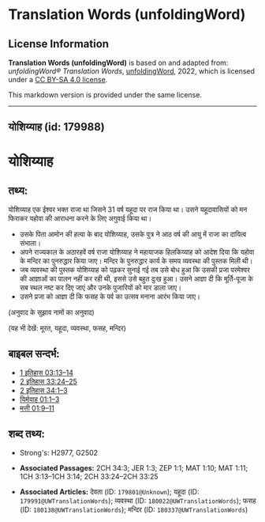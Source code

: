 # Translation Words (unfoldingWord)

## License Information

**Translation Words (unfoldingWord)** is based on and adapted from: _unfoldingWord® Translation Words_, [unfoldingWord](https://unfoldingword.org/utw), 2022, which is licensed under a [CC BY-SA 4.0 license](https://creativecommons.org/licenses/by-sa/4.0/legalcode.en).

This markdown version is provided under the same license.



--------------------------------

## योशिय्याह (id: 179988)

योशिय्याह
=========

तथ्य:
-----

योशिय्याह एक ईश्वर भक्त राजा था जिसने 31 वर्ष यहूदा पर राज किया था। उसने यहूदावासियों को मन फिराकर यहोवा की आराधना करने के लिए अगुवाई किया था।

* उसके पिता आमोन की हत्या के बाद योशिय्याह, उसके पुत्र ने आठ वर्ष की आयु में राजा का दायित्व संभाला।
* अपने राज्यकाल के अठारहवें वर्ष राजा योशिय्याह ने महायाजक हिलकिय्याह को आदेश दिया कि यहोवा के मन्दिर का पुनरुद्धार किया जाए। मन्दिर के पुनरुद्धार कार्य के समय व्यवस्था की पुस्तक मिली थी।
* जब व्यवस्था की पुस्तक योशिय्याह को पढ़कर सुनाई गई तब उसे बोध हुआ कि उसकी प्रजा परमेश्वर की आज्ञाओं का पालन नहीं कर रही थी, इससे उसे बहुत दुःख हुआ। उसने आज्ञा दी कि मूर्ति\-पूजा के सब स्थल नष्ट कर दिए जाएं और उनके पुजारियों को मार डाला जाए।
* उसने प्रजा को आज्ञा दी कि फसह के पर्व का उत्सव मनाना आरंभ किया जाए।

(अनुवाद के सुझाव नामों का अनुवाद)

(यह भी देखें: मूरत, यहूदा, व्यवस्था, फसह, मन्दिर)

बाइबल सन्दर्भ:
--------------

* [1 इतिहास 03:13–14](https://ref.ly/1Chr0:0)
* [2 इतिहास 33:24–25](https://ref.ly/2Chr0:0)
* [2 इतिहास 34:1–3](https://ref.ly/2Chr0:0)
* [यिर्मयाह 01:1–3](https://ref.ly/Jer1:1-Jer1:3)
* [मत्ती 01:9–11](https://ref.ly/Matt1:9-Matt1:11)

शब्द तथ्य:
----------

* Strong's: H2977, G2502

* **Associated Passages:** 2CH 34:3; JER 1:3; ZEP 1:1; MAT 1:10; MAT 1:11; 1CH 3:13–1CH 3:14; 2CH 33:24–2CH 33:25
* **Associated Articles:** देवता (ID: `179801@Unknown`); यहूदा (ID: `179991@UWTranslationWords`); व्यवस्था (ID: `180022@UWTranslationWords`); फसह (ID: `180138@UWTranslationWords`); मन्दिर (ID: `180337@UWTranslationWords`)

